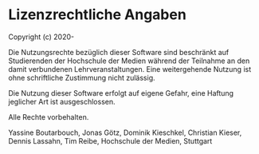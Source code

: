 # Lizenzrechtliche Angaben

Copyright (c) 2020-

Die Nutzungsrechte bezüglich dieser Software sind beschränkt auf Studierenden der Hochschule 
der Medien während der Teilnahme an den damit verbundenen Lehrveranstaltungen.
Eine weitergehende Nutzung ist ohne schriftliche Zustimmung nicht zulässig.

Die Nutzung dieser Software erfolgt auf eigene Gefahr, eine Haftung jeglicher Art ist ausgeschlossen.

Alle Rechte vorbehalten.

Yassine Boutarbouch, Jonas Götz, Dominik Kieschkel, Christian Kieser, Dennis Lassahn, Tim Reibe, Hochschule der Medien, Stuttgart